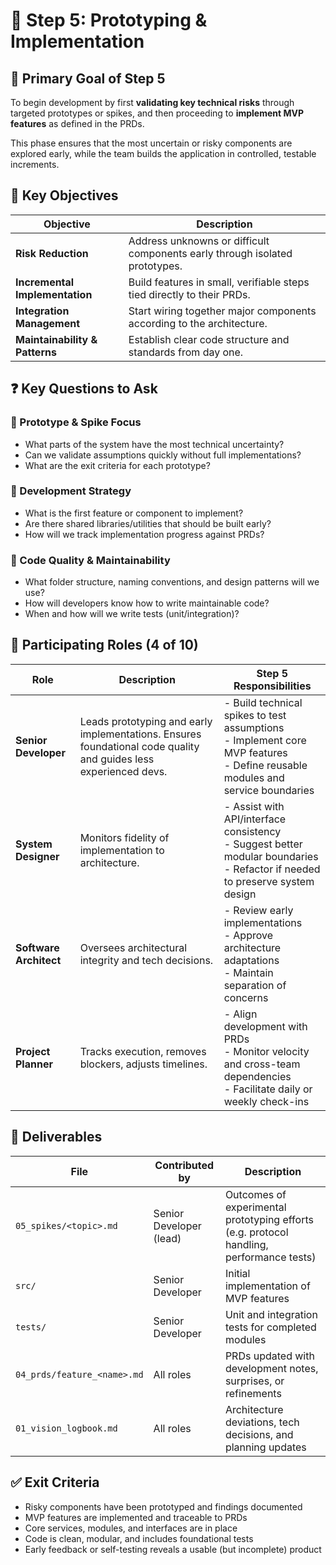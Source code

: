 
# 🧪 Step 5: Prototyping & Implementation

## 🎯 Primary Goal of Step 5

To begin development by first **validating key technical risks** through targeted prototypes or spikes, and then proceeding to **implement MVP features** as defined in the PRDs.

This phase ensures that the most uncertain or risky components are explored early, while the team builds the application in controlled, testable increments.

## 🧩 Key Objectives

| Objective | Description |
|----------|-------------|
| **Risk Reduction** | Address unknowns or difficult components early through isolated prototypes. |
| **Incremental Implementation** | Build features in small, verifiable steps tied directly to their PRDs. |
| **Integration Management** | Start wiring together major components according to the architecture. |
| **Maintainability & Patterns** | Establish clear code structure and standards from day one. |

## ❓ Key Questions to Ask

### 🧪 Prototype & Spike Focus
- What parts of the system have the most technical uncertainty?
- Can we validate assumptions quickly without full implementations?
- What are the exit criteria for each prototype?

### 🔧 Development Strategy
- What is the first feature or component to implement?
- Are there shared libraries/utilities that should be built early?
- How will we track implementation progress against PRDs?

### 🧹 Code Quality & Maintainability
- What folder structure, naming conventions, and design patterns will we use?
- How will developers know how to write maintainable code?
- When and how will we write tests (unit/integration)?

## 👥 Participating Roles (4 of 10)

| Role | Description | Step 5 Responsibilities |
|------|-------------|--------------------------|
| **Senior Developer** | Leads prototyping and early implementations. Ensures foundational code quality and guides less experienced devs. | - Build technical spikes to test assumptions<br>- Implement core MVP features<br>- Define reusable modules and service boundaries |
| **System Designer** | Monitors fidelity of implementation to architecture. | - Assist with API/interface consistency<br>- Suggest better modular boundaries<br>- Refactor if needed to preserve system design |
| **Software Architect** | Oversees architectural integrity and tech decisions. | - Review early implementations<br>- Approve architecture adaptations<br>- Maintain separation of concerns |
| **Project Planner** | Tracks execution, removes blockers, adjusts timelines. | - Align development with PRDs<br>- Monitor velocity and cross-team dependencies<br>- Facilitate daily or weekly check-ins |

## 📝 Deliverables

| File | Contributed by | Description |
|------|----------------|-------------|
| `05_spikes/<topic>.md` | Senior Developer (lead) | Outcomes of experimental prototyping efforts (e.g. protocol handling, performance tests) |
| `src/` | Senior Developer | Initial implementation of MVP features |
| `tests/` | Senior Developer | Unit and integration tests for completed modules |
| `04_prds/feature_<name>.md` | All roles | PRDs updated with development notes, surprises, or refinements |
| `01_vision_logbook.md` | All roles | Architecture deviations, tech decisions, and planning updates |

## ✅ Exit Criteria

- Risky components have been prototyped and findings documented
- MVP features are implemented and traceable to PRDs
- Core services, modules, and interfaces are in place
- Code is clean, modular, and includes foundational tests
- Early feedback or self-testing reveals a usable (but incomplete) product
